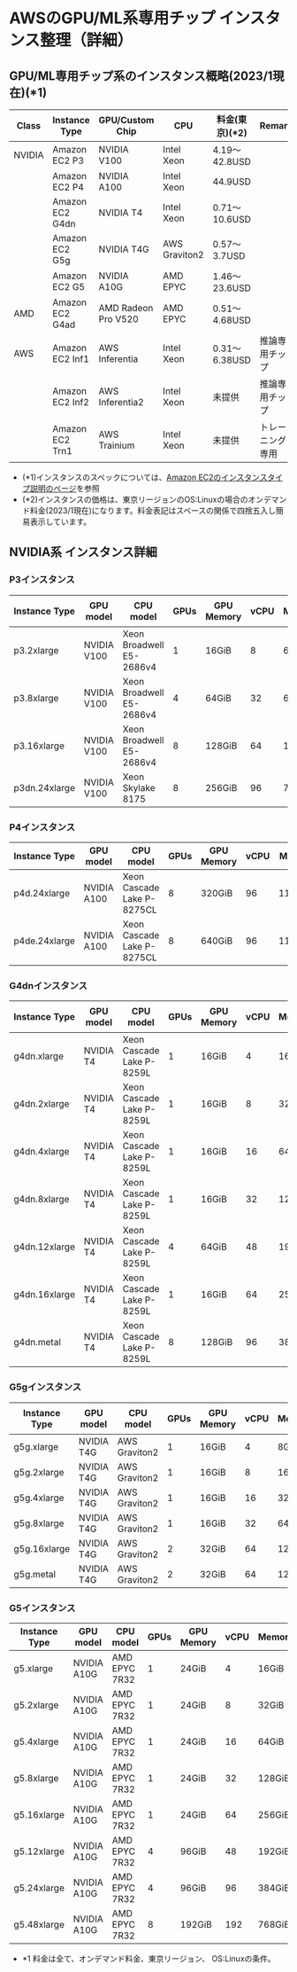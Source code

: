 
# AWSのGPU/ML系専用チップ インスタンス整理（詳細）
## GPU/ML専用チップ系のインスタンス概略(2023/1現在)(*1)
| Class   | Instance Type   | GPU/Custom Chip     | CPU           | 料金(東京)(*2)  | Remark       |
| ------- | --------------- | ------------------- | ------------- | ------------- | ------------ |
| NVIDIA  | Amazon EC2 P3   | NVIDIA V100         | Intel Xeon    | 4.19〜42.8USD |              |
|         | Amazon EC2 P4   | NVIDIA A100         | Intel Xeon    | 44.9USD       |              |
|         | Amazon EC2 G4dn | NVIDIA T4           | Intel Xeon    | 0.71〜10.6USD |              |
|         | Amazon EC2 G5g  | NVIDIA T4G          | AWS Graviton2 | 0.57〜3.7USD  |              |
|         | Amazon EC2 G5   | NVIDIA A10G         | AMD EPYC      | 1.46〜23.6USD |              |
| AMD     | Amazon EC2 G4ad | AMD Radeon Pro V520 | AMD EPYC      | 0.51〜4.68USD |              |
| AWS     | Amazon EC2 Inf1 | AWS Inferentia      | Intel Xeon    | 0.31〜6.38USD | 推論専用チップ |
|         | Amazon EC2 Inf2 | AWS Inferentia2     | Intel Xeon    | 未提供         | 推論専用チップ |
|         | Amazon EC2 Trn1 | AWS Trainium        | Intel Xeon    | 未提供         |トレーニング専用|

- (*1)インスタンスのスペックについては、[Amazon EC2のインスタンスタイプ説明のページ](https://aws.amazon.com/jp/ec2/instance-types/#Accelerated_Computing)を参照
- (*2)インスタンスの価格は、東京リージョンのOS:Linuxの場合のオンデマンド料金(2023/1現在)になります。料金表記はスペースの関係で四捨五入し簡易表示しています。


## NVIDIA系 インスタンス詳細
### P3インスタンス
| Instance Type | GPU model   | CPU model                 | GPUs | GPU Memory| vCPU | Memory |  料金(東京)   |
| ------------- | ----------- | ------------------------- | ---- | --------- | ---- | ------ | ------------ |
| p3.2xlarge	| NVIDIA V100 | Xeon Broadwell E5-2686v4  |  1   | 16GiB     | 8    | 61GiB  | 4.194 USD    |
| p3.8xlarge	| NVIDIA V100 | Xeon Broadwell E5-2686v4  |  4   | 64GiB     | 32   | 64GiB  | 16.776 USD   |
| p3.16xlarge	| NVIDIA V100 | Xeon Broadwell E5-2686v4  |  8   | 128GiB    | 64   | 128GiB | 33.552 USD   |
| p3dn.24xlarge	| NVIDIA V100 | Xeon Skylake 8175         |  8   | 256GiB    | 96   | 768GiB | 42.783 USD   |

### P4インスタンス

| Instance Type | GPU model   | CPU model                 | GPUs | GPU Memory| vCPU | Memory |  料金(東京)   |
| ------------- | ----------- | ------------------------- | ---- | --------- | ---- | ------ | ------------ |
| p4d.24xlarge  | NVIDIA A100 | Xeon Cascade Lake P-8275CL|  8   | 320GiB    | 96   | 1152GiB| 44.92215 USD |
| p4de.24xlarge | NVIDIA A100 | Xeon Cascade Lake P-8275CL|  8   | 640GiB    | 96   | 1152GiB| -            |


### G4dnインスタンス

| Instance Type | GPU model   | CPU model                 | GPUs | GPU Memory| vCPU | Memory |  料金(東京)   |
| ------------- | ----------- | ------------------------- | ---- | --------- | ---- | ------ | ------------ |
| g4dn.xlarge	| NVIDIA T4   | Xeon Cascade Lake P-8259L |  1   | 16GiB     | 4    | 16GiB  | 0.71 USD     |
| g4dn.2xlarge	| NVIDIA T4   | Xeon Cascade Lake P-8259L |  1   | 16GiB     | 8    | 32GiB  | 1.015 USD    |
| g4dn.4xlarge	| NVIDIA T4   | Xeon Cascade Lake P-8259L |  1   | 16GiB     | 16   | 64GiB  | 1.625 USD    |
| g4dn.8xlarge	| NVIDIA T4   | Xeon Cascade Lake P-8259L |  1   | 16GiB     | 32   | 128GiB | 2.938 USD    |
| g4dn.12xlarge	| NVIDIA T4   | Xeon Cascade Lake P-8259L |  4   | 64GiB     | 48	| 192GiB | 5.281 USD    |
| g4dn.16xlarge	| NVIDIA T4   | Xeon Cascade Lake P-8259L |  1   | 16GiB     | 64   | 256GiB | 5.875 USD    |
| g4dn.metal	| NVIDIA T4   | Xeon Cascade Lake P-8259L |  8   | 128GiB    | 96   | 384GiB | 10.562 USD   |

### G5gインスタンス

| Instance Type | GPU model   | CPU model                 | GPUs | GPU Memory| vCPU | Memory |  料金(東京)   |
| ------------- | ----------- | ------------------------- | ---- | --------- | ---- | ------ | ------------ |
| g5g.xlarge    | NVIDIA T4G  | AWS Graviton2             |	1    | 16GiB     | 4    | 8GiB   | 0.5669 USD   |
| g5g.2xlarge   | NVIDIA T4G  | AWS Graviton2             |	1    | 16GiB     | 8    | 16GiB	 | 0.7505 USD   |
| g5g.4xlarge   | NVIDIA T4G  | AWS Graviton2             |	1    | 16GiB     | 16   | 32GiB	 | 1.1176 USD   |
| g5g.8xlarge   | NVIDIA T4G  | AWS Graviton2             |	1    | 16GiB     | 32   | 64GiB  | 1.8519 USD   |
| g5g.16xlarge  | NVIDIA T4G  | AWS Graviton2             |	2    | 32GiB     | 64   | 128GiB | 3.7039 USD   |
| g5g.metal     | NVIDIA T4G  | AWS Graviton2             |	2    | 32GiB     | 64   | 128GiB | 3.7039 USD   |


### G5インスタンス

| Instance Type | GPU model   | CPU model                 | GPUs | GPU Memory| vCPU | Memory |  料金(東京)   |
| ------------- | ----------- | ------------------------- | ---- | --------- | ---- | ------ | ------------ |
| g5.xlarge	    | NVIDIA A10G | AMD EPYC 7R32             | 1    | 24GiB     | 4    | 16GiB  | 1.459 USD    |
| g5.2xlarge    | NVIDIA A10G | AMD EPYC 7R32             | 1    | 24GiB     | 8	| 32GiB  | 1.75776 USD  |
| g5.4xlarge    | NVIDIA A10G | AMD EPYC 7R32             | 1    | 24GiB     | 16	| 64GiB  | 2.35528 USD  |
| g5.8xlarge    | NVIDIA A10G | AMD EPYC 7R32             | 1    | 24GiB     | 32	| 128GiB | 3.55033 USD  |
| g5.16xlarge   | NVIDIA A10G | AMD EPYC 7R32             | 1    | 24GiB     | 64	| 256GiB | 5.94042 USD  |
| g5.12xlarge   | NVIDIA A10G | AMD EPYC 7R32             | 4    | 96GiB     | 48	| 192GiB | 8.22609 USD  |
| g5.24xlarge   | NVIDIA A10G | AMD EPYC 7R32             | 4    | 96GiB     | 96	| 384GiB | 11.81123 USD |
| g5.48xlarge   | NVIDIA A10G | AMD EPYC 7R32             | 8    | 192GiB    | 192	| 768GiB | 23.62246 USD |




- *1 料金は全て、オンデマンド料金、東京リージョン、 OS:Linuxの条件。
